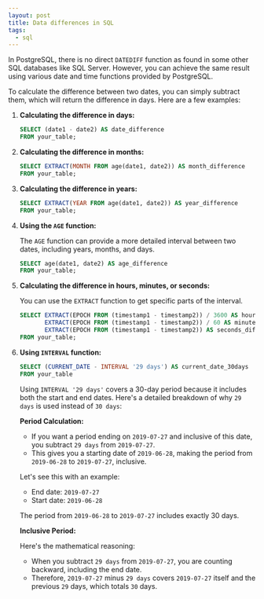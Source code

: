 ```yaml
---
layout: post
title: Data differences in SQL
tags:
  - sql
---
```


In PostgreSQL, there is no direct `DATEDIFF` function as found in some other SQL databases like SQL Server. However, you can achieve the same result using various date and time functions provided by PostgreSQL.

To calculate the difference between two dates, you can simply subtract them, which will return the difference in days. Here are a few examples:

1. **Calculating the difference in days:**
    
    ```sql
    SELECT (date1 - date2) AS date_difference
    FROM your_table;
    ```
    
2. **Calculating the difference in months:**
    
    ```sql
    SELECT EXTRACT(MONTH FROM age(date1, date2)) AS month_difference
    FROM your_table;
    ```
    
3. **Calculating the difference in years:**
    
    ```sql
    SELECT EXTRACT(YEAR FROM age(date1, date2)) AS year_difference
    FROM your_table;
    ```
    
4. **Using the `AGE` function:**
    
    The `AGE` function can provide a more detailed interval between two dates, including years, months, and days.
    
    ```sql
    SELECT age(date1, date2) AS age_difference
    FROM your_table;
    ```
    
5. **Calculating the difference in hours, minutes, or seconds:**
    
    You can use the `EXTRACT` function to get specific parts of the interval.
    
    ```sql
    SELECT EXTRACT(EPOCH FROM (timestamp1 - timestamp2)) / 3600 AS hours_difference,
           EXTRACT(EPOCH FROM (timestamp1 - timestamp2)) / 60 AS minutes_difference,
           EXTRACT(EPOCH FROM (timestamp1 - timestamp2)) AS seconds_difference
    FROM your_table;
    ```
    
6. **Using `INTERVAL` function:**
    
    ```sql
    SELECT (CURRENT_DATE - INTERVAL '29 days') AS current_date_30days
    FROM your_table
    ```
    
    Using `INTERVAL '29 days'` covers a 30-day period because it includes both the start and end dates. Here's a detailed breakdown of why `29 days` is used instead of `30 days`:
    
    **Period Calculation:**
    
    - If you want a period ending on `2019-07-27` and inclusive of this date, you subtract `29 days` from `2019-07-27`.
    - This gives you a starting date of `2019-06-28`, making the period from `2019-06-28` to `2019-07-27`, inclusive.
    
    Let's see this with an example:
    
    - End date: `2019-07-27`
    - Start date: `2019-06-28`
    
    The period from `2019-06-28` to `2019-07-27` includes exactly 30 days.
    
    **Inclusive Period:**
    
    Here's the mathematical reasoning:
    
    - When you subtract `29 days` from `2019-07-27`, you are counting backward, including the end date.
    - Therefore, `2019-07-27` minus `29 days` covers `2019-07-27` itself and the previous `29` days, which totals `30` days.
